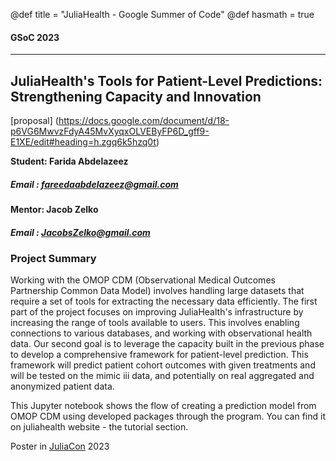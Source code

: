 @def title = "JuliaHealth - Google Summer of Code"
@def hasmath = true


#### GSoC 2023
--------------------------------------
## JuliaHealth's Tools for Patient-Level Predictions: Strengthening Capacity and Innovation


[proposal] (https://docs.google.com/document/d/18-p6VG6MwvzFdyA45MvXyqxOLVEByFP6D_gff9-E1XE/edit#heading=h.zgq6k5hzq0t)

__Student: Farida Abdelazeez__ 
##### Email : fareedaabdelazeez@gmail.com
**Mentor: Jacob Zelko**
##### Email : JacobsZelko@gmail.com


### Project Summary

Working with the OMOP CDM (Observational Medical Outcomes Partnership Common Data Model) involves handling large datasets that require a set of tools for extracting the necessary data efficiently. The first part of the project focuses on improving JuliaHealth's infrastructure by increasing the range of tools available to users. This involves enabling connections to various databases, and working with observational health data. Our second goal is to leverage the capacity built in the previous phase to develop a comprehensive framework for patient-level prediction. This framework will predict patient cohort outcomes with given treatments and will be tested on the mimic iii data, and potentially on real aggregated and anonymized patient data. 

This Jupyter notebook shows the flow of creating a prediction model from OMOP CDM using developed packages through the program. You can find it on juliahealth website - the tutorial section.


Poster in [JuliaCon](/assets/JuliaCon-gsoc.pdf) 2023 
